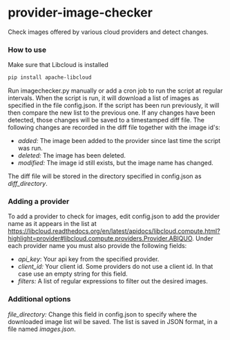 provider-image-checker
======================

Check images offered by various cloud providers and detect changes.

### How to use

Make sure that Libcloud is installed
```bash
pip install apache-libcloud
```
Run imagechecker.py manually or add a cron job to run the script at regular intervals. When the script is run, it will download a list of images as specified in the file config.json. If the script has been run previously, it will then compare the new list to the previous one. If any changes have been detected, those changes will be saved to a timestamped diff file. The following changes are recorded in the diff file together with the image id's:
- *added:* The image been added to the provider since last time the script was run.
- *deleted:* The image has been deleted.
- *modified:* The image id still exists, but the image name has changed.

The diff file will be stored in the directory specified in config.json as *diff_directory*.

### Adding a provider

To add a provider to check for images, edit config.json to add the provider name as it appears in the list at https://libcloud.readthedocs.org/en/latest/apidocs/libcloud.compute.html?highlight=provider#libcloud.compute.providers.Provider.ABIQUO. Under each provider name you must also provide the following fields:
- *api_key*: Your api key from the specified provider.
- *client_id:* Your client id. Some providers do not use a client id. In that case use an empty string for this field.
- *filters:* A list of regular expressions to filter out the desired images.

### Additional options

*file_directory:* Change this field in config.json to specify where the downloaded image list wil be saved. The list is saved in JSON format, in a file named *images.json*.










